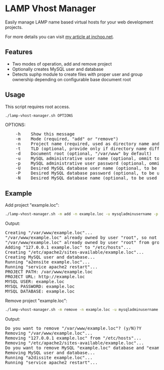 LAMP Vhost Manager
==================

Easily manage LAMP name based virtual hosts for your web development projects.

For more details you can visit [my article at inchoo.net](http://inchoo.net/tools-frameworks/easily-manage-lamp-name-based-virtual-hosts/).

Features
--------
* Two modes of operation, add and remove project
* Optionally creates MySQL user and database
* Detects suphp module to create files with proper user and group ownership depending on configurable base document root

Usage
-----
This script requires root access.

```bash
./lamp-vhost-manager.sh OPTIONS
```

OPTIONS:

<pre>
    -h    Show this message
    -m    Mode (required, "add" or "remove")
    -n    Project name (required, used as directory name and as domain name if -t is omitted)
    -t    TLD (optional, provide only if directory name differs from domain name)
    -d    Document root (optional, "/var/www" by default)
    -u    MySQL administrative user name (optional, ommit to avoid managing database)
    -p    MySQL administrative user password (optional, ommit to avoid managing database)
    -U    Desired MySQL database user name (optional, to be used with -u and -p, project name by default)
    -P    Desired MySQL database password (optional, to be used with -u and -p, project name by default)
    -N    Desired MySQL database name (optional, to be used with -u and -p, project name by default)
</pre>

Example
-------
Add project "example.loc":

```bash
./lamp-vhost-manager.sh -m add -n example.loc -u mysqladminusername -p mysqladminuserpassword
```

Output:

<pre>
Creating "/var/www/example.loc"...
"/var/www/example.loc" already owned by user "root", so not changing ownership...
"/var/www/example.loc" already owned by user "root" from group "root", so not changing group ownership...
Adding "127.0.0.1 example.loc" to "/etc/hosts"...
Creating "/etc/apache2/sites-available/example.loc"...
Creating MySQL user and database...
Running "a2ensite example.loc"...
Running "service apache2 restart"...
PROJECT PATH: /var/www/example.loc
PROJECT URL: http://example.loc
MYSQL USER: example.loc
MYSQL PASSWORD: example.loc
MYSQL DATABASE: example.loc
</pre>

Remove project "example.loc":

```bash
./lamp-vhost-manager.sh -m remove -n example.loc -u mysqladminusername -p mysqladminuserpassword
```

Output:

<pre>
Do you want to remove "/var/www/example.loc"? (y/N)?Y
Removing "/var/www/example.loc"...
Removing "127.0.0.1 example.loc" from "/etc/hosts"...
Removing "/etc/apache2/sites-available/example.loc"...
Do you want to remove MySQL "example.loc" database and "example.loc" user? (y/N)?Y
Removing MySQL user and database...
Running "a2dissite example.loc"...
Running "service apache2 restart"...
</pre>

